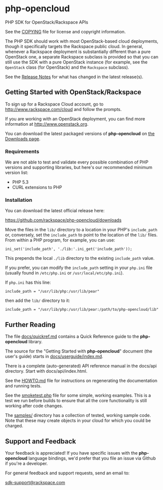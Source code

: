 **php-opencloud**
=============
PHP SDK for OpenStack/Rackspace APIs

See the 
[COPYING](https://github.com/rackspace/php-opencloud/blob/master/COPYING)
file for license and copyright information.

The PHP SDK should work with most OpenStack-based cloud deployments,
though it specifically targets the Rackspace public cloud. In
general, whenever a Rackspace deployment is substantially different
than a pure OpenStack one, a separate Rackspace subclass is provided
so that you can still use the SDK with a pure OpenStack instance
(for example, see the `OpenStack` class (for OpenStack) and the
`Rackspace` subclass).

See the [Release Notes](php-opencloud/blob/master/RELEASENOTES.md) 
for what has changed in the latest release(s).

Getting Started with OpenStack/Rackspace
----------------------------------------
To sign up for a Rackspace Cloud account, go to
http://www.rackspace.com/cloud and follow the prompts.

If you are working with an OpenStack deployment, you can find more
information at http://www.openstack.org.

You can download the latest packaged versions of **php-opencloud** on
[the Downloads page](https://github.com/rackspace/php-opencloud/downloads).

### Requirements

We are not able to test and validate every possible combination of PHP
versions and supporting libraries, but here's our recommended minimum
version list:

* PHP 5.3
* CURL extensions to PHP

### Installation

You can download the latest official release here:

https://github.com/rackspace/php-opencloud/downloads

Move the files in the `lib/` directory to a location in your PHP's
`include_path` or, conversely, set the `include_path` to point to the
location of the `lib/` files. From within a PHP program, for example,
you can use:

    ini_set('include_path', './lib:'.ini_get('include_path'));

This prepends the local `./lib` directory to the existing `include_path`
value.

If you prefer, you can modify the `include_path` setting in your `php.ini`
file (usually found in `/etc/php.ini` or `/usr/local/etc/php.ini`).

If `php.ini` has this line:

    include_path = "/usr/lib/php:/usr/lib/pear"

then add the `lib/` directory to it:

    include_path = "/usr/lib/php:/usr/lib/pear:/path/to/php-opencloud/lib"

Further Reading
---------------
The file 
[docs/quickref.md](php-opencloud/blob/master/docs/quickref.md) 
contains a Quick Reference 
guide to the
**php-opencloud** library.

The source for the "Getting Started with **php-opencloud**" document (the
user's guide) starts in 
[docs/userguide/index.md](php-opencloud/blob/master/docs/userguide/index.md).

There is a complete (auto-generated) API reference manual in the
docs/api directory. Start with docs/api/index.html.

See the [HOWTO.md](php-opencloud/blob/master/HOWTO.md) file for instructions on 
regenerating the documentation and running tests.

See the [smoketest.php](php-opencloud/blob/master/smoketest.php) file for some 
simple, working examples. This is a test we run before builds to ensure that all 
the core functionality is still working after code changes.

The [samples/](php-opencloud/tree/master/samples/) directory has a collection 
of tested, working sample code. Note that these may create objects in your cloud
for which you could be charged.

Support and Feedback
--------------------
Your feedback is appreciated! If you have specific issues with the **php-opencloud**
language bindings, we'd prefer that you file an issue via Github if you're a 
developer. 

For general feedback and support requests, send an email to:

sdk-support@rackspace.com

